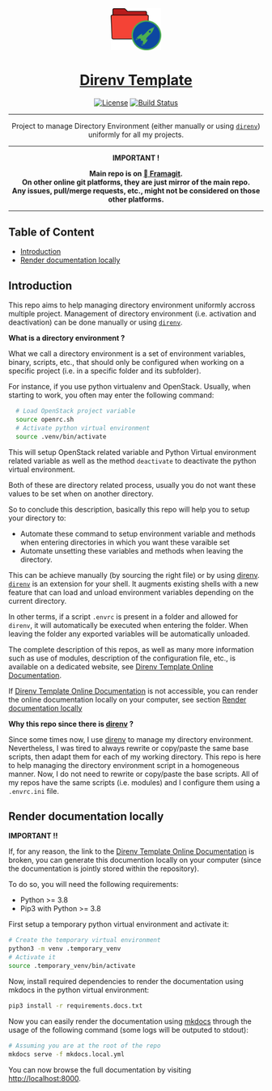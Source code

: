 <div align="center" style="text-align: center;">

  <!-- Project Title -->
  <a href="https://framagit.org/rdeville.public/my_programs/direnv_template/">
    <img src="docs/assets/img/direnv_template_logo.png" width="100px">
    <h1>Direnv Template</h1>
  </a>

  <!-- Project Badges -->
  [![License][license_badge]][license]
  [![Build Status][build_status_badge]][build_status]

--------------------------------------------------------------------------------

Project to manage Directory Environment (either manually or using
[`direnv`][direnv]) uniformly for all my projects.

--------------------------------------------------------------------------------

  <b>
IMPORTANT !

Main repo is on [ Framagit][repo_url].<br>
On other online git platforms, they are just mirror of the main repo.<br>
Any issues, pull/merge requests, etc., might not be considered on those other
platforms.
  </b>
</div>

--------------------------------------------------------------------------------

[repo_url]: https://framagit.org/rdeville.public/my_programs/direnv_template
[license_badge]: https://img.shields.io/badge/Licence-MIT-informational?style=flat-square&logo=appveyor
[license]: LICENSE
[build_status_badge]: https://framagit.org/rdeville.public/my_programs/direnv_template/badges/master/pipeline.svg?style=flat-square&logo=appveyor
[build_status]: https://framagit.org/rdeville.public/my_programs/direnv_template/commits/master

## Table of Content

* [Introduction](#introduction)
* [Render documentation locally](#render-documentation-locally)

## Introduction

This repo aims to help managing directory environment uniformly accross multiple
project. Management of directory environment (i.e. activation and deactivation)
can be done manually or using [`direnv`][direnv].

**What is a directory environment ?**

What we call a directory environment is a set of environment variables, binary,
scripts, etc., that should only be configured when working on a specific
project (i.e. in a specific folder and its subfolder).

For instance, if you use python virtualenv and OpenStack. Usually, when
starting to work, you often may enter the following command:

```bash
  # Load OpenStack project variable
  source openrc.sh
  # Activate python virtual environment
  source .venv/bin/activate
```

This will setup OpenStack related variable and Python Virtual environment
related variable as well as the method `deactivate` to deactivate the python
virtual environment.

Both of these are directory related process, usually you do not want these values
to be set when on another directory.

So to conclude this description, basically this repo will help you to setup your
directory to:
  - Automate these command to setup environment variable and methods when
    entering directories in which you want these varaible set
  - Automate unsetting these variables and methods when leaving the directory.

This can be achieve manually (by sourcing the right file) or by using
[direnv][direnv]. [`direnv`][direnv] is an extension for your shell. It augments
existing shells with a new feature that can load and unload environment
variables depending on the current directory.

In other terms, if a script `.envrc` is present in a folder and allowed for
`direnv`, it will automatically be executed when entering the folder. When
leaving the folder any exported variables will be automatically unloaded.

The complete description of this repos, as well as many more information such as
use of modules, description of the configuration file, etc., is available on a
dedicated website, see [Direnv Template Online
Documentation][direnv_template_online_doc].

If [Direnv Template Online Documentation][direnv_template_online_doc] is not
accessible, you can render the online documentation locally on your computer,
see section [Render documentation locally](#render-documentation-locally)

**Why this repo since there is [direnv][direnv] ?**

Since some times now, I use [direnv][direnv] to manage my directory environment.
Nevertheless, I was tired to always rewrite or copy/paste the same base scripts,
then adapt them for each of my working directory. This repo is here to help
managing the directory environment script in a homogeneous manner. Now, I do not
need to rewrite or copy/paste the base scripts. All of my repos have the same
scripts (i.e. modules) and I configure them using a `.envrc.ini` file.

[direnv]: https://direnv.net

## Render documentation locally

**IMPORTANT !!**

If, for any reason, the link to the [Direnv Template Online
Documentation][direnv_template_online_doc] is broken, you can generate this
documention locally on your computer (since the documentation is jointly stored
within the repository).

To do so, you will need the following requirements:

  - Python >= 3.8
  - Pip3 with Python >= 3.8

First setup a temporary python virtual environment and activate it:

```bash
# Create the temporary virtual environment
python3 -m venv .temporary_venv
# Activate it
source .temporary_venv/bin/activate
```
Now, install required dependencies to render the documentation using mkdocs in
the python virtual environment:

```bash
pip3 install -r requirements.docs.txt
```

Now you can easily render the documentation using [mkdocs][mkdocs] through the
usage of the following command (some logs will be outputed to stdout):

```bash
# Assuming you are at the root of the repo
mkdocs serve -f mkdocs.local.yml
```

You can now browse the full documentation by visiting
[http://localhost:8000][localhost].

[mkdocs]: https://www.mkdocs.org/
[localhost]: https://localhost:8000

<!-- Links used multiple times in multiple sections -->
[direnv_template_online_doc]: https://docs.romaindeville.fr/my_programs/direnv_template/index.html
